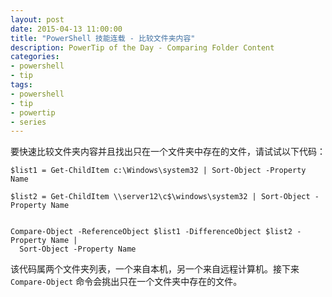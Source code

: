 ```yaml
---
layout: post
date: 2015-04-13 11:00:00
title: "PowerShell 技能连载 - 比较文件夹内容"
description: PowerTip of the Day - Comparing Folder Content
categories:
- powershell
- tip
tags:
- powershell
- tip
- powertip
- series
---
```

要快速比较文件夹内容并且找出只在一个文件夹中存在的文件，请试试以下代码：

    $list1 = Get-ChildItem c:\Windows\system32 | Sort-Object -Property Name
    
    $list2 = Get-ChildItem \\server12\c$\windows\system32 | Sort-Object -Property Name
    
    
    Compare-Object -ReferenceObject $list1 -DifferenceObject $list2 -Property Name | 
      Sort-Object -Property Name

该代码属两个文件夹列表，一个来自本机，另一个来自远程计算机。接下来 `Compare-Object` 命令会挑出只在一个文件夹中存在的文件。

<!--本文国际来源：[Comparing Folder Content](http://community.idera.com/powershell/powertips/b/tips/posts/comparing-folder-content)-->
